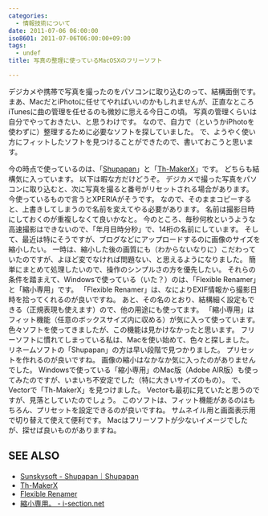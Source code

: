```yaml
---
categories:
  - 情報技術について
date: 2011-07-06 06:00:00
iso8601: 2011-07-06T06:00:00+09:00
tags:
  - undef
title: 写真の整理に使っているMacOSXのフリーソフト

---
```


デジカメや携帯で写真を撮ったのをパソコンに取り込むのって、結構面倒です。
まあ、MacだとiPhotoに任せてやればいいのかもしれませんが、正直なところiTunesに曲の管理を任せるのも微妙に思える今日この頃。
写真の管理くらいは自分でやっておきたい、と思うわけです。
なので、自力で（というかiPhotoを使わずに）整理するために必要なソフトを探していました。
で、ようやく使い方にフィットしたソフトを見つけることができたので、書いておこうと思います。


今の時点で使っているのは、「<a href="http://sunsky3s.s41.xrea.com/shupapan/">Shupapan</a>」と「<a href="http://www5.wind.ne.jp/miko/mac_soft/th-maker_x/">Th-MakerX</a>」です。
どちらも結構気に入っています。
以下は暇な方だけどうぞ。
デジカメで撮った写真をパソコンに取り込むと、次に写真を撮ると番号がリセットされる場合があります。
今使っているもので言うとXPERIAがそうです。
なので、そのままコピーすると、上書きしてしまうので名前を変えてやる必要があります。
名前は撮影日時にしておくのが重複しなくて良いかなと。
今のところ、毎秒何枚というような高速撮影はできないので、「年月日時分秒」で、14桁の名前にしています。
そして、最近は特にそうですが、ブログなどにアップロードするのに画像のサイズを縮小したい。
一時は、縮小した後の画質にも（わからないなりに）こだわっていたのですが、よほど変でなければ問題ない、と思えるようになりました。
簡単にまとめて処理したいので、操作のシンプルさの方を優先したい。
それらの条件を踏まえて、Windowsで使っている（いた？）のは、「Flexible Renamer」と「縮小専用」です。
「Flexible Renamer」は、なによりEXIF情報から撮影日時を拾ってくれるのが良いですね。
あと、その名のとおり、結構細く設定もできる（正規表現も使えます）ので、他の用途にも使ってます。
「縮小専用」はフィット機能（任意のボックスサイズ内に収める）が気に入って使っています。
色々ソフトを使ってきましたが、この機能は見かけなかったと思います。
フリーソフトに慣れてしまっている私は、Macを使い始めて、色々と探しました。
リネームソフトの「Shupapan」の方は早い段階で見つかりました。
プリセットを作れるのが良いですね。
画像の縮小はなかなか気に入ったのがありませんでした。
Windowsで使っている「縮小専用」のMac版（Adobe AIR版）も使ってみたのですが、いまいち不安定でした（特に大きいサイズのもの）。
で、Vectorで「Th-MakerX」を見つけました。
Vectorも最初に見ていたと思うのですが、見落としていたのでしょう。
このソフトは、フィット機能があるのはもちろん、プリセットを設定できるのが良いですね。
サムネイル用と画面表示用で切り替えて使えて便利です。
Macはフリーソフトが少ないイメージでしたが、探せば良いものがありますね。
<div id="see_also">
<h2>SEE ALSO</h2>
<ul>
<li><a href="http://sunsky3s.s41.xrea.com/shupapan/">Sunskysoft - Shupapan｜Shupapan</a></li>
<li><a href="http://www5.wind.ne.jp/miko/mac_soft/th-maker_x/">Th-MakerX</a></li>
<li><a href="http://hp.vector.co.jp/authors/VA014830/FlexRena/">Flexible Renamer</a></li>
<li><a href="http://i-section.net/software/shukusen/">縮小専用。 - i-section.net</a></li>
</ul>
</div>
    	